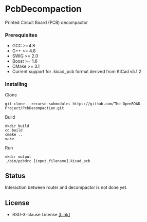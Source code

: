 # PcbDecompaction

Printed Circuit Board (PCB) decompactor

### Prerequisites

- GCC >=4.8
- G++ >= 4.8
- SWIG >= 2.0
- Boost >= 1.6
- CMake >= 3.1
- Current support for .kicad_pcb format derived from KiCad v5.1.2

### Installing

Clone
```
git clone --recurse-submodules https://github.com/The-OpenROAD-Project/PcbDecompaction.git
```

Build
```
mkdir build
cd build
cmake ..
make
```

Run
```
mkdir output
./bin/pcbdrc [input_filename].kicad_pcb 
```



## Status
Interaction between router and decompactor is not done yet.


## License
  * BSD-3-clause License [[Link]](LICENSE)
